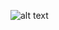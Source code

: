 
![alt text]([[http://url/to/img.png](https://media.tenor.com/euHWHHyAYacAAAAC/cyberpunk-cyberpunk-anime.gif)https://media.tenor.com/euHWHHyAYacAAAAC/cyberpunk-cyberpunk-anime.gif](https://media2.giphy.com/media/v1.Y2lkPTc5MGI3NjExYzZqMjhoazBzeWpscmZkMm0yMTJkeXA0ZXo4ZHBoM24zNWZzcW81ZCZlcD12MV9pbnRlcm5hbF9naWZfYnlfaWQmY3Q9Zw/grrQBoGInMoaoBoSuV/giphy.gif)https://media2.giphy.com/media/v1.Y2lkPTc5MGI3NjExYzZqMjhoazBzeWpscmZkMm0yMTJkeXA0ZXo4ZHBoM24zNWZzcW81ZCZlcD12MV9pbnRlcm5hbF9naWZfYnlfaWQmY3Q9Zw/grrQBoGInMoaoBoSuV/giphy.gif])
